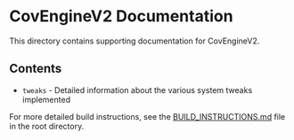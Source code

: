 # CovEngineV2 Documentation

This directory contains supporting documentation for CovEngineV2.

## Contents

- `tweaks` - Detailed information about the various system tweaks implemented 

For more detailed build instructions, see the [BUILD_INSTRUCTIONS.md](../BUILD_INSTRUCTIONS.md) file in the root directory.
